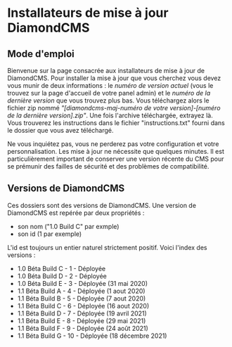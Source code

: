 # Installateurs de mise à jour DiamondCMS

## Mode d'emploi

Bienvenue sur la page consacrée aux installateurs de mise à jour de DiamondCMS. Pour installer la mise à jour que vous cherchez vous devez vous munir de deux informations : le *numéro de version actuel* (vous le trouvez sur la page d'accueil de votre panel admin) et le *numéro de la dernière version* que vous trouvez plus bas. Vous téléchargez alors le fichier zip nommé *"[diamondcms-maj-numéro de votre version]-[numéro de la dernière version].zip"*. Une fois l'archive téléchargée, extrayez là. Vous trouverez les instructions dans le fichier "instructions.txt" fourni dans le dossier que vous avez téléchargé. 


Ne vous inquiétez pas, vous ne perderez pas votre configuration et votre personnalisation. Les mise à jour ne nécessite que quelques minutes. Il est particulièrement important de conserver une version récente du CMS pour se prémunir des failles de sécurité et des problèmes de compatibilité. 


## Versions de DiamondCMS

Ces dossiers sont des versions de DiamondCMS.
Une version de DiamondCMS est repérée par deux propriétés :
- son nom ("1.0 Build C" par exmple)
- son id (1 par exemple)

L'id est toujours un entier naturel strictement positif.
Voici l'index des versions :

- 1.0 Béta Build C - 1 - Déployée
- 1.0 Béta Build D - 2 - Déployée
- 1.0 Béta Build E - 3 - Déployée (31 mai 2020)
- 1.1 Béta Build A - 4 - Déployée (1 aout 2020)
- 1.1 Béta Build B - 5 - Déployée (7 aout 2020)
- 1.1 Béta Build C - 6 - Déployée (16 aout 2020)
- 1.1 Béta Build D - 7 - Déployée (19 avril 2021)
- 1.1 Béta Build E - 8 - Déployée (29 mai 2021)
- 1.1 Béta Build F - 9 - Déployée (24 août 2021)
- 1.1 Béta Build G - 10 - Déployée (18 décembre 2021)
